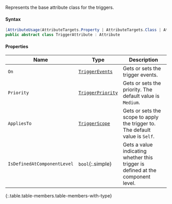 Represents the base attribute class for the triggers.

#### Syntax

```cs
[AttributeUsage(AttributeTargets.Property | AttributeTargets.Class | AttributeTargets.Interface | AttributeTargets.Assembly, AllowMultiple = true)]
public abstract class TriggerAttribute : Attribute
```

#### Properties

Name | Type | Description
---- | ---- | -----------
`On` | [`TriggerEvents`](#triggerevents) | Gets or sets the trigger events.
`Priority` | [`TriggerPriority`](#triggerpriority) | Gets or sets the priority. The default value is `Medium`.
`AppliesTo` | [`TriggerScope`](#triggerscope) | Gets or sets the scope to apply the trigger to. The default value is `Self`.
`IsDefinedAtComponentLevel` | `bool`{:.simple} | Gets a value indicating whether this trigger is defined at the component level.
{:.table.table-members.table-members-with-type}
